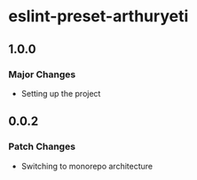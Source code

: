 # eslint-preset-arthuryeti

## 1.0.0

### Major Changes

- Setting up the project

## 0.0.2

### Patch Changes

- Switching to monorepo architecture
